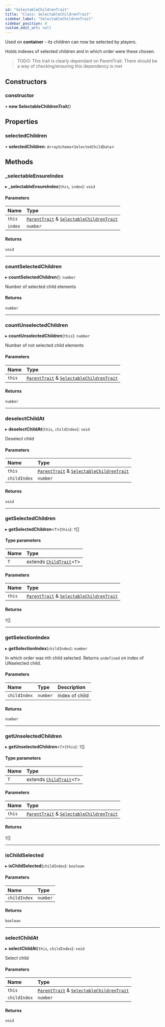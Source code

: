 ```yaml
---
id: "SelectableChildrenTrait"
title: "Class: SelectableChildrenTrait"
sidebar_label: "SelectableChildrenTrait"
sidebar_position: 0
custom_edit_url: null
---
```


Used on **container** - its children can now be selected by players.

Holds indexes of selected children and in which order were these chosen.

> TODO: This trait is clearly dependant on ParentTrait. There should be a way of checking/ensuring this dependency is met

## Constructors

### constructor

• **new SelectableChildrenTrait**()

## Properties

### selectedChildren

• **selectedChildren**: `ArraySchema`<`SelectedChildData`\>

## Methods

### \_selectableEnsureIndex

▸ **_selectableEnsureIndex**(`this`, `index`): `void`

#### Parameters

| Name | Type |
| :------ | :------ |
| `this` | [`ParentTrait`](ParentTrait.md) & [`SelectableChildrenTrait`](SelectableChildrenTrait.md) |
| `index` | `number` |

#### Returns

`void`

___

### countSelectedChildren

▸ **countSelectedChildren**(): `number`

Number of selected child elements

#### Returns

`number`

___

### countUnselectedChildren

▸ **countUnselectedChildren**(`this`): `number`

Number of not selected child elements

#### Parameters

| Name | Type |
| :------ | :------ |
| `this` | [`ParentTrait`](ParentTrait.md) & [`SelectableChildrenTrait`](SelectableChildrenTrait.md) |

#### Returns

`number`

___

### deselectChildAt

▸ **deselectChildAt**(`this`, `childIndex`): `void`

Deselect child

#### Parameters

| Name | Type |
| :------ | :------ |
| `this` | [`ParentTrait`](ParentTrait.md) & [`SelectableChildrenTrait`](SelectableChildrenTrait.md) |
| `childIndex` | `number` |

#### Returns

`void`

___

### getSelectedChildren

▸ **getSelectedChildren**<`T`\>(`this`): `T`[]

#### Type parameters

| Name | Type |
| :------ | :------ |
| `T` | extends [`ChildTrait`](ChildTrait.md)<`T`\> |

#### Parameters

| Name | Type |
| :------ | :------ |
| `this` | [`ParentTrait`](ParentTrait.md) & [`SelectableChildrenTrait`](SelectableChildrenTrait.md) |

#### Returns

`T`[]

___

### getSelectionIndex

▸ **getSelectionIndex**(`childIndex`): `number`

In which order was nth child selected. Returns `undefined` on index of UNselected child.

#### Parameters

| Name | Type | Description |
| :------ | :------ | :------ |
| `childIndex` | `number` | index of child |

#### Returns

`number`

___

### getUnselectedChildren

▸ **getUnselectedChildren**<`T`\>(`this`): `T`[]

#### Type parameters

| Name | Type |
| :------ | :------ |
| `T` | extends [`ChildTrait`](ChildTrait.md)<`T`\> |

#### Parameters

| Name | Type |
| :------ | :------ |
| `this` | [`ParentTrait`](ParentTrait.md) & [`SelectableChildrenTrait`](SelectableChildrenTrait.md) |

#### Returns

`T`[]

___

### isChildSelected

▸ **isChildSelected**(`childIndex`): `boolean`

#### Parameters

| Name | Type |
| :------ | :------ |
| `childIndex` | `number` |

#### Returns

`boolean`

___

### selectChildAt

▸ **selectChildAt**(`this`, `childIndex`): `void`

Select child

#### Parameters

| Name | Type |
| :------ | :------ |
| `this` | [`ParentTrait`](ParentTrait.md) & [`SelectableChildrenTrait`](SelectableChildrenTrait.md) |
| `childIndex` | `number` |

#### Returns

`void`
